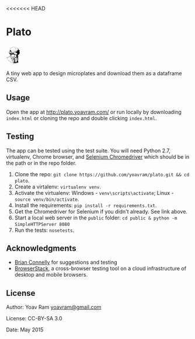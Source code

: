 <<<<<<< HEAD
# Plato
![Plato](https://raw.githubusercontent.com/yoavram/plato/master/plato.png)

A tiny web app to design microplates and download them as a dataframe CSV.

## Usage

Open the app at <http://plato.yoavram.com/> or run locally by downloading `index.html` or cloning the repo and double clicking `index.html`.

## Testing

The app can be tested using the test suite. You will need Python 2.7, virtualenv, Chrome browser, 
and [Selenium Chromedriver](https://sites.google.com/a/chromium.org/chromedriver/downloads) which should be in the path or in the repo folder.

1. Clone the repo: `git clone https://github.com/yoavram/plato.git && cd plato`.
2. Create a virtalenv: `virtualenv venv`.
3. Activate the virtualenv: Windows - `venv\scripts\activate`; Linux - `source venv/bin/activate`.
4. Install the requirements: `pip install -r requirements.txt`.
5. Get the Chromedriver for Selenium if you didn't already. See link above.
6. Start a local web server in the `public` folder: `cd public & python -m SimpleHTTPServer 8080`
6. Run the tests: `nosetests`.

## Acknowledgments

- [Brian Connelly](https://github.com/briandconnelly) for suggestions and testing
- [BrowserStack](http://www.browserstack.com), a cross-browser testing tool on a cloud infrastructure of desktop and mobile browsers.

## License

Author: Yoav Ram <yoavram@gmail.com>

License: CC-BY-SA 3.0

Date: May 2015
